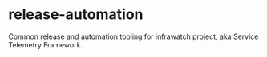 # release-automation

Common release and automation tooling for infrawatch project, aka Service Telemetry Framework.
